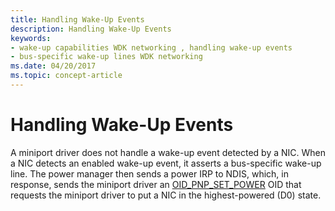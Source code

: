 ```yaml
---
title: Handling Wake-Up Events
description: Handling Wake-Up Events
keywords:
- wake-up capabilities WDK networking , handling wake-up events
- bus-specific wake-up lines WDK networking
ms.date: 04/20/2017
ms.topic: concept-article
---
```


# Handling Wake-Up Events





A miniport driver does not handle a wake-up event detected by a NIC. When a NIC detects an enabled wake-up event, it asserts a bus-specific wake-up line. The power manager then sends a power IRP to NDIS, which, in response, sends the miniport driver an [OID\_PNP\_SET\_POWER](./oid-pnp-set-power.md) OID that requests the miniport driver to put a NIC in the highest-powered (D0) state.

 

